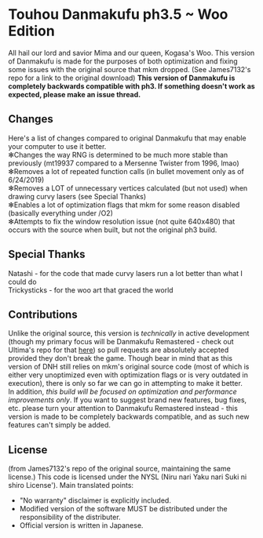 
# Touhou Danmakufu ph3.5 ~ Woo Edition

All hail our lord and savior Mima and our queen, Kogasa's Woo.
This version of Danmakufu is made for the purposes of both optimization and fixing some issues with the original source that mkm dropped.  (See James7132's repo for a link to the original download)
<b>This version of Danmakufu is completely backwards compatible with ph3.  If something doesn't work as expected, please make an issue thread.</b>

## Changes

Here's a list of changes compared to original Danmakufu that may enable your computer to use it better.
</br>✻Changes the way RNG is determined to be much more stable than previously (mt19937 compared to a Mersenne Twister from 1996, lmao)
</br>✻Removes a lot of repeated function calls (in bullet movement only as of 6/24/2019)
</br>✻Removes a LOT of unnecessary vertices calculated (but not used) when drawing curvy lasers (see Special Thanks)
</br>✻Enables a lot of optimization flags that mkm for some reason disabled (basically everything under /O2)
</br>✻Attempts to fix the window resolution issue (not quite 640x480) that occurs with the source when built, but not the original ph3 build.

## Special Thanks

Natashi - for the code that made curvy lasers run a lot better than what I could do</br>
Trickysticks - for the woo art that graced the world

## Contributions
Unlike the original source, this version is *technically* in active development (though my primary focus will be Danmakufu Remastered - check out Ultima's repo for that <a href=https://github.com/ultimaomega/touhoudanmakufuremastered>here</a>) so pull requests are absolutely accepted provided they don't break the game.  Though bear in mind that as this version of DNH still relies on mkm's original source code (most of which is either very unoptimized even with optimization flags or is very outdated in execution), there is only so far we can go in attempting to make it better. </br> In addition, *this build will be focused on optimization and performance improvements only*.  If you want to suggest brand new features, bug fixes, etc. please turn your attention to Danmakufu Remastered instead - this version is made to be completely backwards compatible, and as such new features can't simply be added.

## License

(from James7132's repo of the original source, maintaining the same license.)
This code is licensed under the NYSL (Niru nari Yaku nari Suki ni shiro License'). 
Main translated points:

 * "No warranty" disclaimer is explicitly included.
 * Modified version of the software MUST be distributed under the responsibility of the distributer.
 * Official version is written in Japanese.

